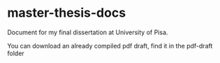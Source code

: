 # master-thesis-docs
Document for my final dissertation at University of Pisa.

You can download an already compiled pdf draft, find it in the pdf-draft folder
